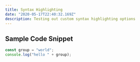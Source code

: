 ```yaml
---
title: Syntax Highlighting
date: "2020-05-17T22:40:32.169Z"
description: Testing out custom syntax highlighting options
---
```


## Sample Code Snippet

```javascript
const group = "world";
console.log("hello " + group);
```
